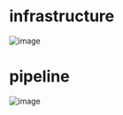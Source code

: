 # infrastructure 
![image](https://user-images.githubusercontent.com/25157308/161620870-3fe8555b-af61-4a95-a640-5400c7c09447.png)
# pipeline 
![image](https://user-images.githubusercontent.com/25157308/161623031-0821a8b6-a7a3-4b30-9a59-3a3a4e72a8d4.png)
